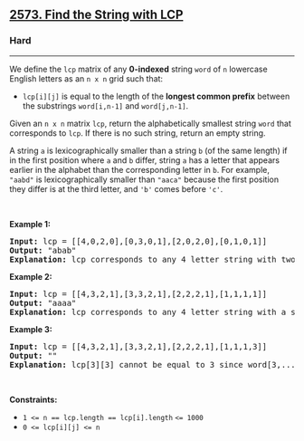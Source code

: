 <h2><a href="https://leetcode.com/problems/find-the-string-with-lcp">2573. Find the String with LCP</a></h2><h3>Hard</h3><hr><p>We define the <code>lcp</code> matrix of any <strong>0-indexed</strong> string <code>word</code> of <code>n</code> lowercase English letters as an <code>n x n</code> grid such that:</p>

<ul>
	<li><code>lcp[i][j]</code> is equal to the length of the <strong>longest common prefix</strong> between the substrings <code>word[i,n-1]</code> and <code>word[j,n-1]</code>.</li>
</ul>

<p>Given an&nbsp;<code>n x n</code> matrix <code>lcp</code>, return the alphabetically smallest string <code>word</code> that corresponds to <code>lcp</code>. If there is no such string, return an empty string.</p>

<p>A string <code>a</code> is lexicographically smaller than a string <code>b</code> (of the same length) if in the first position where <code>a</code> and <code>b</code> differ, string <code>a</code> has a letter that appears earlier in the alphabet than the corresponding letter in <code>b</code>. For example, <code>&quot;aabd&quot;</code> is lexicographically smaller than <code>&quot;aaca&quot;</code> because the first position they differ is at the third letter, and <code>&#39;b&#39;</code> comes before <code>&#39;c&#39;</code>.</p>

<p>&nbsp;</p>
<p><strong class="example">Example 1:</strong></p>

<pre>
<strong>Input:</strong> lcp = [[4,0,2,0],[0,3,0,1],[2,0,2,0],[0,1,0,1]]
<strong>Output:</strong> &quot;abab&quot;
<strong>Explanation:</strong> lcp corresponds to any 4 letter string with two alternating letters. The lexicographically smallest of them is &quot;abab&quot;.
</pre>

<p><strong class="example">Example 2:</strong></p>

<pre>
<strong>Input:</strong> lcp = [[4,3,2,1],[3,3,2,1],[2,2,2,1],[1,1,1,1]]
<strong>Output:</strong> &quot;aaaa&quot;
<strong>Explanation:</strong> lcp corresponds to any 4 letter string with a single distinct letter. The lexicographically smallest of them is &quot;aaaa&quot;. 
</pre>

<p><strong class="example">Example 3:</strong></p>

<pre>
<strong>Input:</strong> lcp = [[4,3,2,1],[3,3,2,1],[2,2,2,1],[1,1,1,3]]
<strong>Output:</strong> &quot;&quot;
<strong>Explanation:</strong> lcp[3][3] cannot be equal to 3 since word[3,...,3] consists of only a single letter; Thus, no answer exists.
</pre>

<p>&nbsp;</p>
<p><strong>Constraints:</strong></p>

<ul>
	<li><code>1 &lt;= n ==&nbsp;</code><code>lcp.length == </code><code>lcp[i].length</code>&nbsp;<code>&lt;= 1000</code></li>
	<li><code><font face="monospace">0 &lt;= lcp[i][j] &lt;= n</font></code></li>
</ul>
